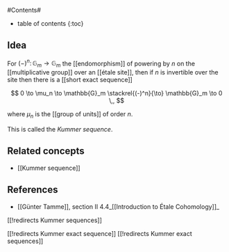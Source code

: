 
#Contents#
* table of contents
{:toc}

## Idea

For $(-)^n \colon \mathbb{G}_m \longrightarrow \mathbb{G}_m$ the [[endomorphism]] of powering by $n$ on the [[multiplicative group]] over an [[étale site]], then if $n$ is invertible over the site then there is a [[short exact sequence]]

$$
  0 \to \mu_n \to \mathbb{G}_m \stackrel{(-)^n}{\to} \mathbb{G}_m \to 0
  \,,
$$

where $\mu_n$ is the [[group of units]] of order $n$.

This is called the _Kummer sequence_.

## Related concepts

* [[Kummer sequence]]

## References

* [[Günter Tamme]], section II 4.4_[[Introduction to Étale Cohomology]]_

[[!redirects Kummer sequences]]

[[!redirects Kummer exact sequence]]
[[!redirects Kummer exact sequences]]

